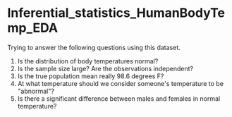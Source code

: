 # Inferential_statistics_HumanBodyTemp_EDA
Trying to answer the following questions using this dataset.
1. Is the distribution of body temperatures normal?
2. Is the sample size large? Are the observations independent?
3. Is the true population mean really 98.6 degrees F?
4. At what temperature should we consider someone's temperature to be "abnormal"?
5. Is there a significant difference between males and females in normal temperature?
